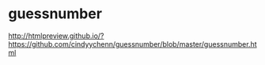 # guessnumber

http://htmlpreview.github.io/?https://github.com/cindyychenn/guessnumber/blob/master/guessnumber.html
